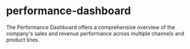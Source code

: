 # performance-dashboard
The Performance Dashboard offers a comprehensive overview of the company's sales and revenue performance across multiple channels and product lines.
